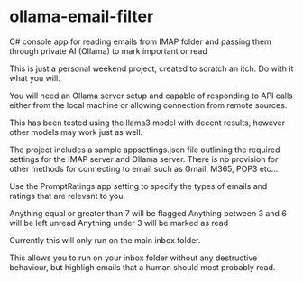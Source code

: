 # ollama-email-filter
C# console app for reading emails from IMAP folder and passing them through private AI (Ollama) to mark important or read

This is just a personal weekend project, created to scratch an itch. Do with it what you will.

You will need an Ollama server setup and capable of responding to API calls either from the local machine or allowing connection from remote sources.

This has been tested using the llama3 model with decent results, however other models may work just as well.

The project includes a sample appsettings.json file outlining the required settings for the IMAP server and Ollama server. There is no provision for other methods for connecting to email such as Gmail, M365, POP3 etc...

Use the PromptRatings app setting to specify the types of emails and ratings that are relevant to you.

Anything equal or greater than 7 will be flagged
Anything between 3 and 6 will be left unread
Anything under 3 will be marked as read

Currently this will only run on the main inbox folder.

This allows you to run on your inbox folder without any destructive behaviour, but highligh emails that a human should most probably read.